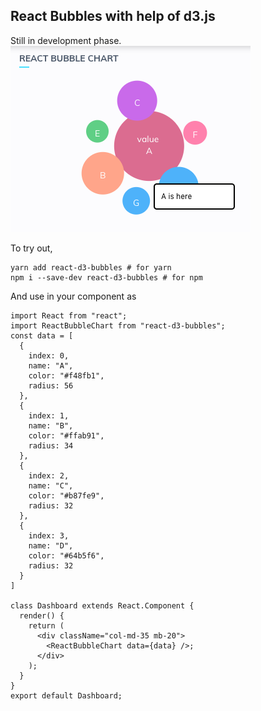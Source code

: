 ## React Bubbles with help of d3.js 

Still in development phase.
![react-d3-bubbles](react-d3-bubbles.png)

To try out,

```
yarn add react-d3-bubbles # for yarn
npm i --save-dev react-d3-bubbles # for npm
```

And use in your component as 
```
import React from "react";
import ReactBubbleChart from "react-d3-bubbles";
const data = [
  {
    index: 0,
    name: "A",
    color: "#f48fb1",
    radius: 56
  },
  {
    index: 1,
    name: "B",
    color: "#ffab91",
    radius: 34
  },
  {
    index: 2,
    name: "C",
    color: "#b87fe9",
    radius: 32
  },
  {
    index: 3,
    name: "D",
    color: "#64b5f6",
    radius: 32
  }
]

class Dashboard extends React.Component {
  render() {
    return (
      <div className="col-md-35 mb-20">
        <ReactBubbleChart data={data} />;
      </div>
    );
  }
}
export default Dashboard;
```
